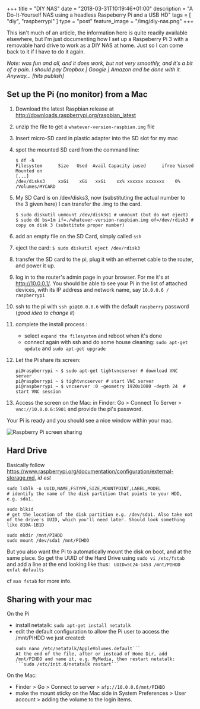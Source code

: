 +++
title = "DIY NAS"
date = "2018-03-31T10:19:46+01:00"
description = "A Do-It-Yourself NAS using a headless Raspeberry Pi and a USB HD"
tags = [ "diy", "raspberrypi" ]
type = "post"
feature_image = "/img/diy-nas.png"
+++

This isn't much of an article, the information here is quite readily available elsewhere, but I'm just documenting how I set up a Raspeberry Pi 3 with a removable hard drive to work as a DIY NAS at home. Just so I can come back to it if I have to do it again.

_Note: was fun and all, and it does work, but not very smoothly, and it's a bit of a pain. I should pay Dropbox | Google | Amazon and be done with it. Anyway... [hits publish]_

## Set up the Pi (no monitor) from a Mac

1. Download the latest Raspbian release at  http://downloads.raspberrypi.org/raspbian_latest
1. unzip the file to get a ```whatever-version-raspbian.img``` file
1. Insert micro-SD card in plastic adapter into the SD slot for my mac
1. spot the mounted SD card from the command line:

    ```
    $ df -h
    Filesystem      Size   Used  Avail Capacity iused      ifree %iused  Mounted on
    [...]
    /dev/disks3     xxGi    xGi   xxGi    xx% xxxxxx xxxxxxx    0%   /Volumes/MYCARD
     ```

1. My SD Card is on /dev/disks3, now (substituting the actual number to the 3 given here) I can transfer the .img to the card.

    ```
    $ sudo diskutil unmount /dev/disk3s1 # unmount (but do not eject)
    $ sudo dd bs=1m if=./whatever-version-raspbian.img of=/dev/rdisk3 # copy on disk 3 (substitute proper number)
    ```

1. add an empty file on the SD Card, simply called ```ssh```
1. eject the card: ```$ sudo diskutil eject /dev/rdisk3```
1. transfer the SD card to the pi, plug it with an ethernet cable to the router, and power it up.
1. log in to the router's admin page in your browser. For me it's at http://10.0.0.1/. You should be able to see your Pi in the list of attached devices, with its IP address and network name, say ```10.0.0.6 / raspberrypi```
1. ssh to the pi with ```ssh pi@10.0.0.6``` with the default ```raspberry``` password (_good idea to change it_)
1. complete the install process : 
    * select ```expand the filesystem``` and reboot when it's done
    * connect again with ssh and do some house cleaning: ```sudo apt-get update``` and ```sudo apt-get upgrade```
1. Let the Pi share its screen:
    ```
    pi@raspberrypi ~ $ sudo apt-get tightvncserver # download VNC server
    pi@raspberrypi ~ $ tightvncserver # start VNC server
    pi@raspberrypi ~ $ vncserver :0 -geometry 1920x1080 -depth 24  # start VNC session
    ```
1. Access the screen on the Mac: in Finder: Go > Connect To Server > ```vnc://10.0.0.6:5901``` and provide the pi's password.


Your Pi is ready and you should see a nice window within your mac.

![Raspberry Pi screen sharing](/img/pi-screen-share.png "Raspberry Pi screen sharing")

## Hard Drive

Basically follow https://www.raspberrypi.org/documentation/configuration/external-storage.md, _id est_
```
sudo lsblk -o UUID,NAME,FSTYPE,SIZE,MOUNTPOINT,LABEL,MODEL
# identify the name of the disk partition that points to your HDD, e.g. sda1.

sudo blkid
# get the location of the disk partition e.g. /dev/sda1. Also take not of the drive's UUID, which you'll need later. Should look something like 810A-1B1D

sudo mkdir /mnt/PIHDD
sudo mount /dev/sda1 /mnt/PIHDD
```

But you also want the Pi to automatically mount the disk on boot, and at the same place. So get the UUID of the Hard Drive using ```sudo vi /etc/fstab``` and add a line at the end looking like thus: ```
UUID=5C24-1453 /mnt/PIHDD exfat defaults```

cf ```man fstab``` for more info.

## Sharing with your mac

On the Pi

- install netatalk: ```sudo apt-get install netatalk``` 
- edit the default configuration to allow the Pi user to access the /mnt/PIHDD we just created:
  ```sudo /etc/init.d/netatalk stop
  sudo nano /etc/netatalk/AppleVolumes.default```
  At the end of the file, after or instead of Home Dir, add /mnt/PIHDD and name it, e.g. MyMedia, then restart netatalk: ```sudo /etc/init.d/netatalk restart```

On the Mac: 

- Finder > Go > Connect to server > ```afp://10.0.0.6/mnt/PIHDD```
- make the mount sticky on the Mac side in System Preferences > User account > adding the volume to the login items.



